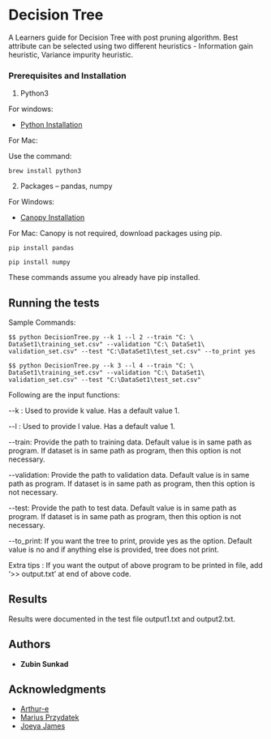 # Decision Tree

A Learners guide for Decision Tree with post pruning algorithm. Best attribute can be selected using two different heuristics - Information gain heuristic, Variance impurity heuristic.

### Prerequisites and Installation

1. Python3

For windows:
* [Python Installation](https://www.python.org/downloads/)

For Mac:

Use the command:

```
brew install python3
```

2. Packages – pandas, numpy

For Windows:

* [Canopy Installation](https://store.enthought.com/downloads/)

For Mac: Canopy is not required, download packages using pip.

```
pip install pandas
```

```
pip install numpy
```

These commands assume you already have pip installed.

## Running the tests

Sample Commands: 

```
$$ python DecisionTree.py --k 1 --l 2 --train "C: \ DataSet1\training_set.csv" --validation "C:\ DataSet1\ validation_set.csv" --test "C:\DataSet1\test_set.csv" --to_print yes
```

```
$$ python DecisionTree.py --k 3 --l 4 --train "C: \ DataSet1\training_set.csv" --validation "C:\ DataSet1\ validation_set.csv" --test "C:\DataSet1\test_set.csv"
```

Following are the input functions:

--k : Used to provide k value. Has a default value 1.

--l : Used to provide l value. Has a default value 1.

--train: Provide the path to training data. Default value is in same path as program. If dataset is in same path as program, then this option is not necessary.

--validation: Provide the path to validation data. Default value is in same path as program. If dataset is in same path as program, then this option is not necessary.

--test: Provide the path to test data. Default value is in same path as program. If dataset is in same path as program, then this option is not necessary.

--to_print: If you want the tree to print, provide yes as the option. Default value is no and if anything else is provided, tree does not print.

Extra tips : If you want the output of above program to be printed in file, add ‘>> output.txt’ at end of above code.

## Results

Results were documented in the test file output1.txt and output2.txt.

## Authors

* **Zubin Sunkad**

## Acknowledgments

* [Arthur-e](https://github.com/arthur-e/Programming-Collective-Intelligence/blob/master/chapter7/treepredict.py)
* [Marius Przydatek](https://mariuszprzydatek.com/2014/10/31/measuring-entropy-data-disorder-and-information-gain/)
* [Joeya James](https://github.com/joeyajames/Python/blob/master/BinarySearchTree.py)
